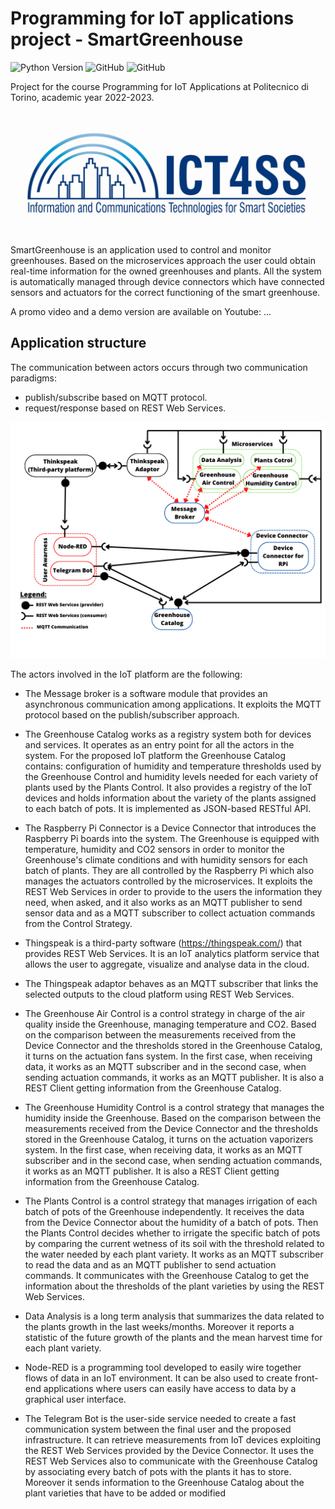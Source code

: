 # Programming for IoT applications project - SmartGreenhouse

![Python Version](https://img.shields.io/badge/python-3.8%20|%203.10-informational?style=flat&logo=python&logoColor=white)
![GitHub](https://img.shields.io/github/contributors/Smart-greenhouse-for-IoT/SmartGreenhouse?style=flat&logo=github)
![GitHub](https://img.shields.io/github/license/Smart-greenhouse-for-IoT/SmartGreenhouse?style=flat)

Project for the course Programming for IoT Applications at Politecnico di Torino, academic year 2022-2023.

![ICT4SS_logo](/images/ict4ss_logo.jpg "Ict for Smart Societies")

SmartGreenhouse is an application used to control and monitor greenhouses. Based on the microservices approach the user could obtain real-time information for the owned greenhouses and plants. All the system is automatically managed through device connectors which have connected sensors and actuators for the correct functioning of the smart greenhouse.

A promo video and a demo version are available on Youtube: 
...


## Application structure

The communication between actors occurs through two communication paradigms:
- publish/subscribe based on MQTT protocol.
- request/response based on REST Web Services.

<img src="proposal/GreenHouse_diagram.png">

The actors involved in the IoT platform are the following:

- The Message broker is a software module that provides an asynchronous communication 
among applications. It exploits the MQTT protocol based on the publish/subscriber approach.

- The Greenhouse Catalog works as a registry system both for devices and services. It 
operates as an entry point for all the actors in the system. For the proposed IoT platform the 
Greenhouse Catalog contains: configuration of humidity and temperature thresholds used by 
the Greenhouse Control and humidity levels needed for each variety of plants used by the 
Plants Control. It also provides a registry of the IoT devices and holds information about the 
variety of the plants assigned to each batch of pots. It is implemented as JSON-based RESTful 
API.

- The Raspberry Pi Connector is a Device Connector that introduces the Raspberry Pi boards 
into the system. The Greenhouse is equipped with temperature, humidity and CO2 sensors in 
order to monitor the Greenhouse's climate conditions and with humidity sensors for each batch 
of plants. They are all controlled by the Raspberry Pi which also manages the actuators 
controlled by the microservices. It exploits the REST Web Services in order to provide to the 
users the information they need, when asked, and it also works as an MQTT publisher to send 
sensor data and as a MQTT subscriber to collect actuation commands from the Control 
Strategy.

- Thingspeak is a third-party software (https://thingspeak.com/) that provides REST Web Services. It 
is an IoT analytics platform service that allows the user to aggregate, visualize and analyse data in the 
cloud.

- The Thingspeak adaptor behaves as an MQTT subscriber that links the selected outputs to the cloud 
platform using REST Web Services.

- The Greenhouse Air Control is a control strategy in charge of the air quality inside the 
Greenhouse, managing temperature and CO2. Based on the comparison between the 
measurements received from the Device Connector and the thresholds stored in the 
Greenhouse Catalog, it turns on the actuation fans system. In the first case, when receiving 
data, it works as an MQTT subscriber and in the second case, when sending actuation 
commands, it works as an MQTT publisher. It is also a REST Client getting information from 
the Greenhouse Catalog.

- The Greenhouse Humidity Control is a control strategy that manages the humidity inside 
the Greenhouse. Based on the comparison between the measurements received from the 
Device Connector and the thresholds stored in the Greenhouse Catalog, it turns on the 
actuation vaporizers system. In the first case, when receiving data, it works as an MQTT 
subscriber and in the second case, when sending actuation commands, it works as an MQTT 
publisher. It is also a REST Client getting information from the Greenhouse Catalog.

- The Plants Control is a control strategy that manages irrigation of each batch of pots of the 
Greenhouse independently. It receives the data from the Device Connector about the humidity 
of a batch of pots. Then the Plants Control decides whether to irrigate the specific batch of 
pots by comparing the current wetness of its soil with the threshold related to the water needed 
by each plant variety. It works as an MQTT subscriber to read the data and as an MQTT 
publisher to send actuation commands. It communicates with the Greenhouse Catalog to get 
the information about the thresholds of the plant varieties by using the REST Web Services.
- Data Analysis is a long term analysis that summarizes the data related to the plants growth 
in the last weeks/months. Moreover it reports a statistic of the future growth of the plants and 
the mean harvest time for each plant variety.
 
- Node-RED is a programming tool developed to easily wire together flows of data in an IoT 
environment. It can be also used to create front-end applications where users can easily have 
access to data by a graphical user interface.

- The Telegram Bot is the user-side service needed to create a fast communication system 
between the final user and the proposed infrastructure. It can retrieve measurements from IoT 
devices exploiting the REST Web Services provided by the Device Connector. It uses the 
REST Web Services also to communicate with the Greenhouse Catalog by associating every 
batch of pots with the plants it has to store. Moreover it sends information to the Greenhouse 
Catalog about the plant varieties that have to be added or modified


